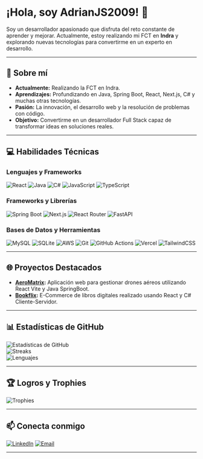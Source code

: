 # ¡Hola, soy AdrianJS2009! 👋

Soy un desarrollador apasionado que disfruta del reto constante de aprender y mejorar. Actualmente, estoy realizando mi FCT en **Indra** y explorando nuevas tecnologías para convertirme en un experto en desarrollo.

---

## 💫 Sobre mí
- **Actualmente:** Realizando la FCT en Indra.
- **Aprendizajes:** Profundizando en Java, Spring Boot, React, Next.js, C# y muchas otras tecnologías.
- **Pasión:** La innovación, el desarrollo web y la resolución de problemas con código.
- **Objetivo:** Convertirme en un desarrollador Full Stack capaz de transformar ideas en soluciones reales.

---

## 💻 Habilidades Técnicas

### Lenguajes y Frameworks
![React](https://img.shields.io/badge/react-%2320232a.svg?style=for-the-badge&logo=react&logoColor=%2361DAFB) 
![Java](https://img.shields.io/badge/java-%23ED8B00.svg?style=for-the-badge&logo=openjdk&logoColor=white) 
![C#](https://img.shields.io/badge/c%23-%23239120.svg?style=for-the-badge&logo=csharp&logoColor=white)
![JavaScript](https://img.shields.io/badge/javascript-%23323330.svg?style=for-the-badge&logo=javascript&logoColor=%23F7DF1E) 
![TypeScript](https://img.shields.io/badge/typescript-%23007ACC.svg?style=for-the-badge&logo=typescript&logoColor=white)

### Frameworks y Librerías
![Spring Boot](https://img.shields.io/badge/SpringBoot-6DB33F?style=for-the-badge&logo=spring&logoColor=white)
![Next.js](https://img.shields.io/badge/Next-black?style=for-the-badge&logo=next.js&logoColor=white)
![React Router](https://img.shields.io/badge/React_Router-CA4245?style=for-the-badge&logo=react-router&logoColor=white)
![FastAPI](https://img.shields.io/badge/FastAPI-005571?style=for-the-badge&logo=fastapi)

### Bases de Datos y Herramientas
![MySQL](https://img.shields.io/badge/mysql-4479A1.svg?style=for-the-badge&logo=mysql&logoColor=white)
![SQLite](https://img.shields.io/badge/sqlite-%2307405e.svg?style=for-the-badge&logo=sqlite&logoColor=white)
![AWS](https://img.shields.io/badge/AWS-%23FF9900.svg?style=for-the-badge&logo=amazon-aws&logoColor=white)
![Git](https://img.shields.io/badge/git-%23F05033.svg?style=for-the-badge&logo=git&logoColor=white)
![GitHub Actions](https://img.shields.io/badge/github%20actions-%232671E5.svg?style=for-the-badge&logo=githubactions&logoColor=white)
![Vercel](https://img.shields.io/badge/vercel-%23000000.svg?style=for-the-badge&logo=vercel&logoColor=white)
![TailwindCSS](https://img.shields.io/badge/tailwindcss-%2338B2AC.svg?style=for-the-badge&logo=tailwind-css&logoColor=white)

---

## 🌐 Proyectos Destacados
- **[AeroMatrix](https://github.com/AdrianJS2009/Proyecto_FCT):** Aplicación web para gestionar drones aéreos utilizando React Vite y Java SpringBoot.
- **[Bookflix](https://github.com/AdrianJS2009/Bookflix):** E-Commerce de libros digitales realizado usando React y C# Cliente-Servidor.



---

## 📊 Estadísticas de GitHub
![Estadísticas de GitHub](https://github-readme-stats.vercel.app/api?username=AdrianJS2009&theme=monokai&hide_border=false&include_all_commits=true&count_private=true)
<br/>
![Streaks](https://nirzak-streak-stats.vercel.app/?user=AdrianJS2009&theme=monokai&hide_border=false)
<br/>
![Lenguajes](https://github-readme-stats.vercel.app/api/top-langs/?username=AdrianJS2009&theme=monokai&hide_border=false&include_all_commits=true&count_private=true&layout=compact)

---

## 🏆 Logros y Trophies
![Trophies](https://github-profile-trophy.vercel.app/?username=AdrianJS2009&theme=radical&no-frame=false&no-bg=false&margin-w=4)

---

## 📫 Conecta conmigo
[![LinkedIn](https://img.shields.io/badge/LinkedIn-%230077B5.svg?logo=linkedin&logoColor=white)](https://linkedin.com/in/www.linkedin.com/in/ajimsan2009)
[![Email](https://img.shields.io/badge/Email-D14836?logo=gmail&logoColor=white)](mailto:ajimsan2096@gmail.com)

---
